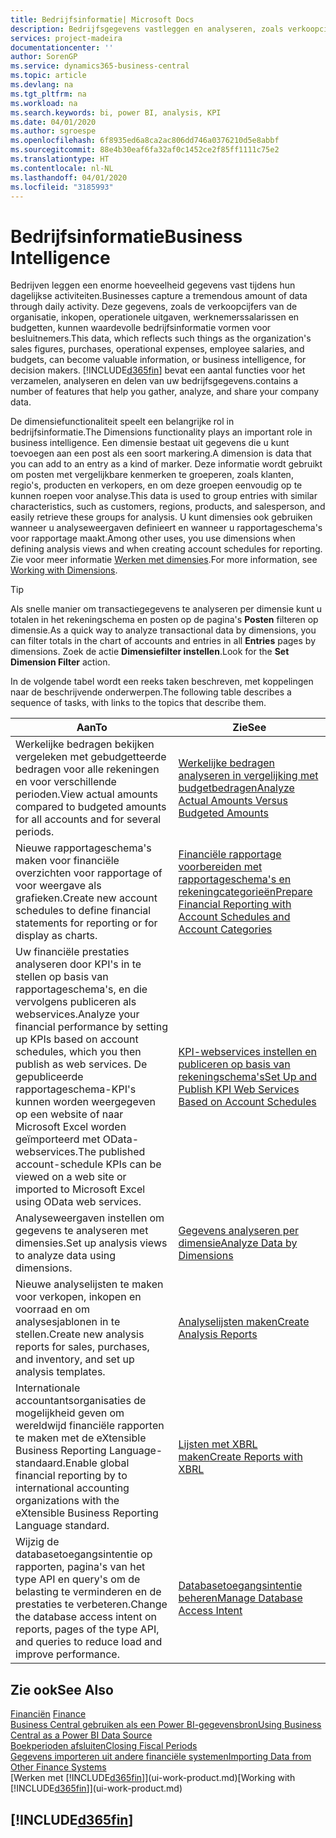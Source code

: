 ```yaml
---
title: Bedrijfsinformatie| Microsoft Docs
description: Bedrijfsgegevens vastleggen en analyseren, zoals verkoopcijfers, inkopen, operationele uitgaven, werknemerssalarissen en budgetten, die waardevolle informatie kunnen zijn voor bedrijfsinformatie of besluitvorming.
services: project-madeira
documentationcenter: ''
author: SorenGP
ms.service: dynamics365-business-central
ms.topic: article
ms.devlang: na
ms.tgt_pltfrm: na
ms.workload: na
ms.search.keywords: bi, power BI, analysis, KPI
ms.date: 04/01/2020
ms.author: sgroespe
ms.openlocfilehash: 6f8935ed6a8ca2ac806dd746a0376210d5e8abbf
ms.sourcegitcommit: 88e4b30eaf6fa32af0c1452ce2f85ff1111c75e2
ms.translationtype: HT
ms.contentlocale: nl-NL
ms.lasthandoff: 04/01/2020
ms.locfileid: "3185993"
---
```

# <a name="business-intelligence"></a><span data-ttu-id="664e5-103">Bedrijfsinformatie</span><span class="sxs-lookup"><span data-stu-id="664e5-103">Business Intelligence</span></span>
<span data-ttu-id="664e5-104">Bedrijven leggen een enorme hoeveelheid gegevens vast tijdens hun dagelijkse activiteiten.</span><span class="sxs-lookup"><span data-stu-id="664e5-104">Businesses capture a tremendous amount of data through daily activity.</span></span> <span data-ttu-id="664e5-105">Deze gegevens, zoals de verkoopcijfers van de organisatie, inkopen, operationele uitgaven, werknemerssalarissen en budgetten, kunnen waardevolle bedrijfsinformatie vormen voor besluitnemers.</span><span class="sxs-lookup"><span data-stu-id="664e5-105">This data, which reflects such things as the organization's sales figures, purchases, operational expenses, employee salaries, and budgets, can become valuable information, or business intelligence, for decision makers.</span></span> [!INCLUDE[d365fin](includes/d365fin_md.md)] <span data-ttu-id="664e5-106">bevat een aantal functies voor het verzamelen, analyseren en delen van uw bedrijfsgegevens.</span><span class="sxs-lookup"><span data-stu-id="664e5-106">contains a number of features that help you gather, analyze, and share your company data.</span></span>

<span data-ttu-id="664e5-107">De dimensiefunctionaliteit speelt een belangrijke rol in bedrijfsinformatie.</span><span class="sxs-lookup"><span data-stu-id="664e5-107">The Dimensions functionality plays an important role in business intelligence.</span></span> <span data-ttu-id="664e5-108">Een dimensie bestaat uit gegevens die u kunt toevoegen aan een post als een soort markering.</span><span class="sxs-lookup"><span data-stu-id="664e5-108">A dimension is data that you can add to an entry as a kind of marker.</span></span> <span data-ttu-id="664e5-109">Deze informatie wordt gebruikt om posten met vergelijkbare kenmerken te groeperen, zoals klanten, regio's, producten en verkopers, en om deze groepen eenvoudig op te kunnen roepen voor analyse.</span><span class="sxs-lookup"><span data-stu-id="664e5-109">This data is used to group entries with similar characteristics, such as customers, regions, products, and salesperson, and easily retrieve these groups for analysis.</span></span> <span data-ttu-id="664e5-110">U kunt dimensies ook gebruiken wanneer u analyseweergaven definieert en wanneer u rapportageschema's voor rapportage maakt.</span><span class="sxs-lookup"><span data-stu-id="664e5-110">Among other uses, you use dimensions  when defining analysis views and when creating account schedules for reporting.</span></span> <span data-ttu-id="664e5-111">Zie voor meer informatie [Werken met dimensies](finance-dimensions.md).</span><span class="sxs-lookup"><span data-stu-id="664e5-111">For more information, see [Working with Dimensions](finance-dimensions.md).</span></span>

> [!TIP]
> <span data-ttu-id="664e5-112">Als snelle manier om transactiegegevens te analyseren per dimensie kunt u totalen in het rekeningschema en posten op de pagina's **Posten** filteren op dimensie.</span><span class="sxs-lookup"><span data-stu-id="664e5-112">As a quick way to analyze transactional data by dimensions, you can filter totals in the chart of accounts and entries in all **Entries** pages by dimensions.</span></span> <span data-ttu-id="664e5-113">Zoek de actie **Dimensiefilter instellen**.</span><span class="sxs-lookup"><span data-stu-id="664e5-113">Look for the **Set Dimension Filter** action.</span></span>  

<span data-ttu-id="664e5-114">In de volgende tabel wordt een reeks taken beschreven, met koppelingen naar de beschrijvende onderwerpen.</span><span class="sxs-lookup"><span data-stu-id="664e5-114">The following table describes a sequence of tasks, with links to the topics that describe them.</span></span>  

| <span data-ttu-id="664e5-115">Aan</span><span class="sxs-lookup"><span data-stu-id="664e5-115">To</span></span> | <span data-ttu-id="664e5-116">Zie</span><span class="sxs-lookup"><span data-stu-id="664e5-116">See</span></span> |
| --- | --- |
|<span data-ttu-id="664e5-117">Werkelijke bedragen bekijken vergeleken met gebudgetteerde bedragen voor alle rekeningen en voor verschillende perioden.</span><span class="sxs-lookup"><span data-stu-id="664e5-117">View actual amounts compared to budgeted amounts for all accounts and for several periods.</span></span>|[<span data-ttu-id="664e5-118">Werkelijke bedragen analyseren in vergelijking met budgetbedragen</span><span class="sxs-lookup"><span data-stu-id="664e5-118">Analyze Actual Amounts Versus Budgeted Amounts</span></span>](bi-how-analyze-actual-versus-budget.md)|
|<span data-ttu-id="664e5-119">Nieuwe rapportageschema's maken voor financiële overzichten voor rapportage of voor weergave als grafieken.</span><span class="sxs-lookup"><span data-stu-id="664e5-119">Create new account schedules to define financial statements for reporting or for display as charts.</span></span>|[<span data-ttu-id="664e5-120">Financiële rapportage voorbereiden met rapportageschema's en rekeningcategorieën</span><span class="sxs-lookup"><span data-stu-id="664e5-120">Prepare Financial Reporting with Account Schedules and Account Categories</span></span>](bi-how-work-account-schedule.md)|
|<span data-ttu-id="664e5-121">Uw financiële prestaties analyseren door KPI's in te stellen op basis van rapportageschema's, en die vervolgens publiceren als webservices.</span><span class="sxs-lookup"><span data-stu-id="664e5-121">Analyze your financial performance by setting up KPIs based on account schedules, which you then publish as web services.</span></span> <span data-ttu-id="664e5-122">De gepubliceerde rapportageschema-KPI's kunnen worden weergegeven op een website of naar Microsoft Excel worden geïmporteerd met OData-webservices.</span><span class="sxs-lookup"><span data-stu-id="664e5-122">The published account-schedule KPIs can be viewed on a web site or imported to Microsoft Excel using OData web services.</span></span>|[<span data-ttu-id="664e5-123">KPI-webservices instellen en publiceren op basis van rekeningschema's</span><span class="sxs-lookup"><span data-stu-id="664e5-123">Set Up and Publish KPI Web Services Based on Account Schedules</span></span>](bi-how-to-set-up-and-publish-kpi-web-services-based-on-account-schedules.md)|
|<span data-ttu-id="664e5-124">Analyseweergaven instellen om gegevens te analyseren met dimensies.</span><span class="sxs-lookup"><span data-stu-id="664e5-124">Set up analysis views to analyze data using dimensions.</span></span>|[<span data-ttu-id="664e5-125">Gegevens analyseren per dimensie</span><span class="sxs-lookup"><span data-stu-id="664e5-125">Analyze Data by Dimensions</span></span>](bi-how-analyze-data-dimension.md)|
|<span data-ttu-id="664e5-126">Nieuwe analyselijsten te maken voor verkopen, inkopen en voorraad en om analysesjablonen in te stellen.</span><span class="sxs-lookup"><span data-stu-id="664e5-126">Create new analysis reports for sales, purchases, and inventory, and set up analysis templates.</span></span>|[<span data-ttu-id="664e5-127">Analyselijsten maken</span><span class="sxs-lookup"><span data-stu-id="664e5-127">Create Analysis Reports</span></span>](bi-how-create-analysis-views-reports.md)|
|<span data-ttu-id="664e5-128">Internationale accountantsorganisaties de mogelijkheid geven om wereldwijd financiële rapporten te maken met de eXtensible Business Reporting Language-standaard.</span><span class="sxs-lookup"><span data-stu-id="664e5-128">Enable global financial reporting by to international accounting organizations with the eXtensible Business Reporting Language standard.</span></span>|[<span data-ttu-id="664e5-129">Lijsten met XBRL maken</span><span class="sxs-lookup"><span data-stu-id="664e5-129">Create Reports with XBRL</span></span>](bi-create-reports-with-xbrl.md)|
|<span data-ttu-id="664e5-130">Wijzig de databasetoegangsintentie op rapporten, pagina's van het type API en query's om de belasting te verminderen en de prestaties te verbeteren.</span><span class="sxs-lookup"><span data-stu-id="664e5-130">Change the database access intent on reports, pages of the type API, and queries to reduce load and improve performance.</span></span>|[<span data-ttu-id="664e5-131">Databasetoegangsintentie beheren</span><span class="sxs-lookup"><span data-stu-id="664e5-131">Manage Database Access Intent</span></span>](admin-data-access-intent.md)|

## <a name="see-also"></a><span data-ttu-id="664e5-132">Zie ook</span><span class="sxs-lookup"><span data-stu-id="664e5-132">See Also</span></span>
<span data-ttu-id="664e5-133">[Financiën](finance.md)  </span><span class="sxs-lookup"><span data-stu-id="664e5-133">[Finance](finance.md)  </span></span>  
[<span data-ttu-id="664e5-134">Business Central gebruiken als een Power BI-gegevensbron</span><span class="sxs-lookup"><span data-stu-id="664e5-134">Using Business Central as a Power BI Data Source</span></span>](across-how-use-financials-data-source-powerbi.md)  
[<span data-ttu-id="664e5-135">Boekperioden afsluiten</span><span class="sxs-lookup"><span data-stu-id="664e5-135">Closing Fiscal Periods</span></span>](year-close-years-periods.md)  
[<span data-ttu-id="664e5-136">Gegevens importeren uit andere financiële systemen</span><span class="sxs-lookup"><span data-stu-id="664e5-136">Importing Data from Other Finance Systems</span></span>](across-import-data-configuration-packages.md)  
<span data-ttu-id="664e5-137">[Werken met [!INCLUDE[d365fin](includes/d365fin_md.md)]](ui-work-product.md)</span><span class="sxs-lookup"><span data-stu-id="664e5-137">[Working with [!INCLUDE[d365fin](includes/d365fin_md.md)]](ui-work-product.md)</span></span>

## [!INCLUDE[d365fin](includes/free_trial_md.md)]  

